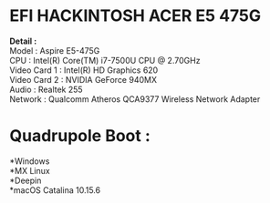 # EFI HACKINTOSH ACER E5 475G
<strong>Detail :</strong></br>
Model : Aspire E5-475G</br>
CPU : Intel(R) Core(TM) i7-7500U CPU @ 2.70GHz</br>
Video Card 1 : Intel(R) HD Graphics 620</br>
Video Card 2 : NVIDIA GeForce 940MX</br>
Audio : Realtek 255</br>
Network : Qualcomm Atheros QCA9377 Wireless Network Adapter</br>
# Quadrupole Boot :
*Windows</br>
*MX Linux</br>
*Deepin</br>
*macOS Catalina 10.15.6</br>
